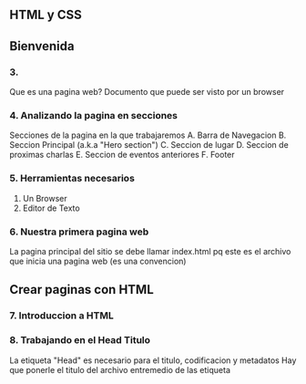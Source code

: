

## HTML y CSS

## Bienvenida
### 3.
Que es una pagina web?
Documento que puede ser visto por un browser


### 4. Analizando la pagina en secciones

Secciones de la pagina en la que trabajaremos
A. Barra de Navegacion
B. Seccion Principal (a.k.a "Hero section")
C. Seccion de lugar
D. Seccion de proximas charlas
E. Seccion de eventos anteriores
F. Footer

### 5. Herramientas necesarios
 1. Un Browser
 2. Editor de Texto

### 6. Nuestra primera pagina web

La pagina principal del sitio se debe llamar index.html pq este es el archivo que inicia una pagina web (es una convencion)

## Crear paginas con HTML

### 7. Introduccion a HTML

### 8. Trabajando en el Head Titulo

La etiqueta "Head" es necesario para el titulo, codificacion y metadatos
Hay que ponerle el titulo del archivo entremedio de las etiqueta <title>
tambien dentro dentro de la eiqueta head, hay que especificar que pueda leer caracteres como ñ y tildes (utf-8)
Tambien aqui elegimos el icono que aparecera en el tab
La imagen del icono del tab hay que guardarla en la carpeta de nuestra paginas
Ejemplos de metadatos que se pueden poner son:
-Especificar el autor de la pagina web "name = "
-otro es "content = " Esto es lo que va a aparecer en los buscadores
-Se puede ver que otros metadatos se pueden usar en la pagina w3school

### 9. Motores de busqueda y Seccion
Lo que va en la etiqueta <title> es de lo mas clave para SEO. Se recomienda max 50-65 caracteres
"La etiqueta <meta name="description" content="Esta es la meta-description de la página"> no es un
factor crítico en el posicionamiento de una web, pero sí afecta directamente en la tasa de clics
en los resultados de un motor de búsqueda, ya que es el texto que aparece bajo el título en la
página de resultados del buscador."
